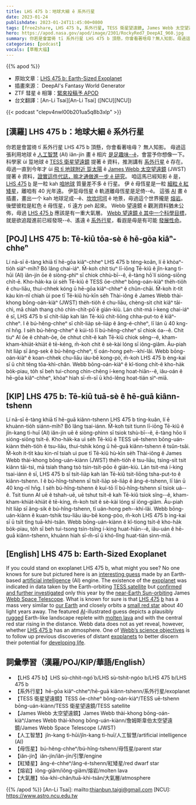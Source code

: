 ```yaml
---
title: LHS 475 b：地球大細 ê 系外行星
date: 2023-01-24
publishdate: 2023-01-24T11:45:00+0800
tags: [free2share, LHS 475 b, 系外行星, TESS 衛星望遠鏡, James Webb 太空望遠鏡, JWST, 人工智慧, AI, 母恆星, iăn-jín, 紅矮星, 熔岩, 大氣層]
hero: https://apod.nasa.gov/apod/image/2301/RockyRed7_DeepAI_960.jpg
summary: 你若是會當徛 tī 系外行星 LHS 475 b 頂懸，你會看著啥毋？無人知影。毋過這張 AI 畫 ê 相片，是足趣味--ê，會當予你想像一下。
categories: [podcast]
vocals: [草莓大福]
---
```


{{% apod %}}

- 原始文章：[LHS 475 b: Earth-Sized Exoplanet](https://apod.nasa.gov/apod/ap230124.html)
- 插畫來源： DeepAI's Fantasy World Generator 
- ZTF 彗星 ê 相簿：[緊來投稿予 APOD](https://www.facebook.com/media/set/?set=a.172146088847310&type=3)
- 台文翻譯：[An-Li Tsai][An-Li Tsai] ([NCU][NCU])

{{< podcast "clepv4nwl00b201ua5q8b3xlp" >}}

## [漢羅] LHS 475 b：地球大細 ê 系外行星
你若是會當徛 tī 系外行星 LHS 475 b 頂懸，你會看著啥毋？
無人知影。
毋過這張利用地球 ê [人工智慧][artificial intelligence] (AI) iăn-jín 畫 ê 相片 [是足趣味--ê][interesting guess]，會當予你想像一下。
科學家 ùi 踅地球 ê [TESS 衛星望遠鏡][TESS satellite] 提著 ê 資料，推測講有 [系外行星][exoplanet] ê 存在。
毋過一直到今年才 ùi [飛 tī 地球附近 踅太陽][near-Earth Sun-orbiting] ê [James Webb 太空望遠鏡][Webb Space Telescope] (JWST) 提著 ê 資料，[證實這件代誌，嘛才通做進一步 ê 研究][confirmed and further investigated]。
咱這馬已經知影 ê 是，[LHS 475][LHS 475] [b][b] 是一粒 kah [咱地球][our Earth] 質量差不多 ê 行星。
伊 ê 母恆星是一粒 [細粒 ê 紅矮星][small red star]，離咱有 40 光年遠。
伊踅母恆星 ê 軌道離母恆星是足倚--ê。
這張 [AI][AI] 畫 ê 插畫，畫出一个 kah 地球足成--ê、[坎坎坷坷][rugged] ê 地景，毋過這个世界攏是 [熔岩][molten lava]。
後壁彼粒是紅色 ê 母恆星，tī 遠方 peh 起來。
Webb 望遠鏡 ê 觀測資料猶未公佈，毋過 [LHS 475 b][LHS 475 b] 應該是有一重大氣層。
[Webb 望遠鏡 ê 其中一个科學目標][Webb’s science objectives]，就是欲追蹤進前已經發現--ê、遙遠 ê [系外行星][exoplanets]，看遐是毋是有可能 [發展性命][developing life]。


## [POJ] LHS 475 b: Tē-kiû tōa-sè ê hē-gōa kiâⁿ-chheⁿ
Lí nā-sī ē-tàng khiā tī hē-gōa kiâⁿ-chheⁿ LHS 475 b téng-koân, lí ē khòaⁿ-tio̍h siáⁿ-mi̍h?
Bô lâng chai-iáⁿ.
M̄-koh chit tiuⁿ lī-iōng Tē-kiû ê jîn-kang tì-hūi (AI) iăn-jín ōe ê siòng-phìⁿ sī chiok chhù-bī--ê, ē-tàng hō͘ lí sióng-siōng chi̍t-ē.
Kho-ha̍k-ka ùi se̍h Tē-kiû ê TESS ōe-chheⁿ bōng-oán-kiàⁿ the̍h-tio̍h ê chu-liāu, thui-chhek kóng ū hē-gōa kiâⁿ-chheⁿ ê chûn-chāi.
M̄-koh it-ti̍t kàu kin-nî chiah ùi poe tī Tē-kiû hù-kīn se̍h Thài-iông ê James Webb thài-khong bōng-oán-kiàⁿ (JWST) the̍h-tio̍h ê chu-liāu, chèng-si̍t chit kiâⁿ tāi-chì, mā chiah thang chò chìn-chi̍t-pō͘ ê gián-kiù.
Lán chit-má í-keng chai-iáⁿ ê sī, LHS 475 b sī chi̍t-lia̍p kah lán Tē-kiû chit-liōng chha-put-to ê kiâⁿ-chheⁿ.
I ê bú-hêng-chheⁿ sī chi̍t-lia̍p sè-lia̍p ê âng-é-chheⁿ, lī lán ū 40 kng-nî hn̄g.
I se̍h bú-hêng-chheⁿ ê kúi-tō lī bú-hêng-chheⁿ sī chiok óa--ê.
Chit tiuⁿ AI ōe ê chhah-ōe, ōe chhut chi̍t-ê kah Tē-kiû chiok sêng--ê, kham-kham-khia̍t-khia̍t ê tē-kéng, m̄-koh chit ê sè-kài lóng sī iông-giâm.
Āu-piah hit lia̍p sī âng-sek ê bú-hêng-chheⁿ, tī oán-hong peh--khí-lâi.
Webb bōng-oán-kiàⁿ ê koan-chhek chu-liāu iáu-bē kong-pò͘, m̄-koh LHS 475 b èng-kai sī ū chi̍t têng tōa-khì-chân.
Webb bōng-oán-kiàⁿ ê kî-tiong chi̍t-ê kho-ha̍k bo̍k-piau, to̍h sī beh tui-chong chìn-chêng í-keng hoat-hiān--ê, iâu-oán ê hē-gōa kiâⁿ-chheⁿ, khòaⁿ hiah sī-m̄-sī ū khó-lêng hoat-tián sìⁿ-miā.


## [KIP] LHS 475 b: Tē-kiû tuā-sè ê hē-guā kiânn-tshenn
Lí nā-sī ē-tàng khiā tī hē-guā kiânn-tshenn LHS 475 b tíng-kuân, lí ē khuànn-tio̍h siánn-mi̍h?
Bô lâng tsai-iánn.
M̄-koh tsit tiunn lī-iōng Tē-kiû ê jîn-kang tì-huī (AI) iăn-jín uē ê siòng-phìnn sī tsiok tshù-bī--ê, ē-tàng hōo lí sióng-siōng tsi̍t-ē.
Kho-ha̍k-ka uì se̍h Tē-kiû ê TESS uē-tshenn bōng-uán-kiànn the̍h-tio̍h ê tsu-liāu, thui-tshik kóng ū hē-guā kiânn-tshenn ê tsûn-tsāi.
M̄-koh it-ti̍t kàu kin-nî tsiah uì pue tī Tē-kiû hù-kīn se̍h Thài-iông ê James Webb thài-khong bōng-uán-kiànn (JWST) the̍h-tio̍h ê tsu-liāu, tsìng-si̍t tsit kiânn tāi-tsì, mā tsiah thang tsò tsìn-tsi̍t-pōo ê gián-kiù.
Lán tsit-má í-king tsai-iánn ê sī, LHS 475 b sī tsi̍t-lia̍p kah lán Tē-kiû tsit-liōng tsha-put-to ê kiânn-tshenn.
I ê bú-hîng-tshenn sī tsi̍t-lia̍p sè-lia̍p ê âng-é-tshenn, lī lán ū 40 kng-nî hn̄g.
I se̍h bú-hîng-tshenn ê kuí-tō lī bú-hîng-tshenn sī tsiok uá--ê.
Tsit tiunn AI uē ê tshah-uē, uē tshut tsi̍t-ê kah Tē-kiû tsiok sîng--ê, kham-kham-khia̍t-khia̍t ê tē-kíng, m̄-koh tsit ê sè-kài lóng sī iông-giâm.
Āu-piah hit lia̍p sī âng-sik ê bú-hîng-tshenn, tī uán-hong peh--khí-lâi.
Webb bōng-uán-kiànn ê kuan-tshik tsu-liāu iáu-bē kong-pòo, m̄-koh LHS 475 b ìng-kai sī ū tsi̍t tîng tuā-khì-tsân.
Webb bōng-uán-kiànn ê kî-tiong tsi̍t-ê kho-ha̍k bo̍k-piau, to̍h sī beh tui-tsong tsìn-tsîng í-king huat-hiān--ê, iâu-uán ê hē-guā kiânn-tshenn, khuànn hiah sī-m̄-sī ū khó-lîng huat-tián sìnn-miā.

## [English] LHS 475 b: Earth-Sized Exoplanet
If you could stand on exoplanet LHS 475 b, what might you see?
No one knows for sure but pictured here is an [interesting guess][interesting guess] made by an Earth-based [artificial intelligence][artificial intelligence] (AI) engine.
The existence of the [exoplanet][exoplanet] was indicated in data taken by the Earth-orbiting [TESS satellite][TESS satellite] but [confirmed and further investigated][confirmed and further investigated] only this year by the [near-Earth Sun-orbiting][near-Earth Sun-orbiting] James [Webb Space Telescope][Webb Space Telescope].
What is known for sure is that [LHS 475][LHS 475] [b][b] has a mass very similar to [our Earth][our Earth] and closely orbits a [small red star][small red star] about 40 light years away.
The featured [AI][AI]\-illustrated guess depicts a plausibly [rugged][rugged] Earth-like landscape replete with [molten lava][molten lava] and with the central red star rising in the distance.
Webb data does not as yet reveal, however, whether [LHS 475 b][LHS 475 b] has an atmosphere.
One of [Webb’s science objectives][Webb’s science objectives] is to follow up previous discoveries of distant [exoplanets][exoplanets] to better discern their potential for [developing life][developing life].


     
## 詞彙學習（漢羅/POJ/KIP/華語/English）
- 【LHS 475 b】LHS sù-chhit-ngó͘ b/LHS sù-tshit-ngóo b/LHS 475 b/LHS 475 b
- 【系外行星】hē-gōa kiâⁿ-chheⁿ/hē-guā kiânn-tshenn/系外行星/exoplanet
- 【TESS 衛星望遠鏡】TESS ōe-chheⁿ bōng-oán-kiàⁿ/TESS uē-tshenn bōng-uán-kiànn/TESS 衛星望遠鏡/TESS satellite
- 【James Webb 太空望遠鏡】James Webb thài-khong bōng-oán-kiàⁿ/James Webb thài-khong bōng-uán-kiànn/詹姆斯韋伯太空望遠鏡/James Webb Space Telescope (JWST)
- 【人工智慧】jîn-kang tì-hūi/jîn-kang tì-huī/人工智慧/artificial intelligence (AI)
- 【母恆星】bú-hêng-chheⁿ/bú-hîng-tshenn/母恆星/parent star
- 【iăn-jín】iăn-jín/iăn-jín/引擎/engine
- 【紅矮星】âng-é-chheⁿ/âng-é-tshenn/紅矮星/red dwarf star
- 【熔岩】iông-giâm/iông-giâm/熔岩/molten lava
- 【大氣層】tōa-khì-chân/tuā-khì-tsân/大氣層/atmosphere


{{% /apod %}}
[An-Li Tsai]: mailto:thianbun.taigi@gmail.com
[NCU]: https://www.astro.ncu.edu.tw

[copyright]: https://apod.nasa.gov/apod/fap/lib/about_apod.html#srapply
[License]: https://creativecommons.org/licenses/by/2.0/

[interesting guess]:https://cdn.mos.cms.futurecdn.net/ws8MosQggVDs2RuK8Rs2oH-1200-80.jpg
[artificial intelligence]:https://www.earthdata.nasa.gov/technology/artificial-intelligence-ai
[exoplanet]:https://spaceplace.nasa.gov/all-about-exoplanets/en/
[TESS satellite]:https://www.nasa.gov/content/about-tess
[confirmed and further investigated]:https://www.nasa.gov/feature/goddard/2023/nasa-s-webb-confirms-its-first-exoplanet
[near-Earth Sun-orbiting]:https://youtu.be/6cUe4oMk69E
[Webb Space Telescope]:https://webb.nasa.gov/content/about/index.html
[LHS 475]:https://en.wikipedia.org/wiki/LHS_475
[b]:https://en.wikipedia.org/wiki/LHS_475_b
[our Earth]:https://solarsystem.nasa.gov/planets/earth/in-depth/
[small red star]:https://en.wikipedia.org/wiki/Red_dwarf
[AI]:https://www.nature.com/articles/d41586-023-00107-z
[rugged]:https://apod.nasa.gov/apod/ap221213.html
[molten lava]:https://apod.nasa.gov/apod/ap210303.html
[LHS 475 b]:https://astrobiology.com/2023/01/webb-discovers-lhs-475-b-an-earth-sized-rocky-planet.html
[Webb’s science objectives]:https://www.nasa.gov/mission_pages/webb/science/index.html
[exoplanets]:https://apod.nasa.gov/apod/ap220814.html
[developing life]:https://exoplanets.nasa.gov/search-for-life/can-we-find-life/


